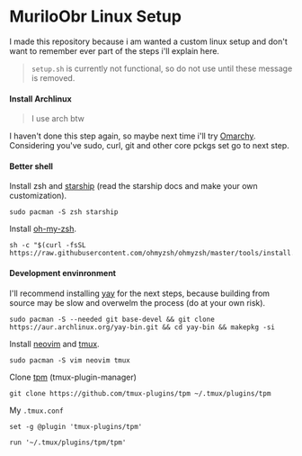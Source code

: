 # MuriloObr Linux Setup
I made this repository because i am wanted a custom linux setup and don't want to remember ever part of the steps i'll explain here.
> `setup.sh` is currently not functional, so do not use until these message is removed.

#### Install Archlinux
> I use arch btw

I haven't done this step again, so maybe next time i'll try [Omarchy](https://omarchy.org/). Considering you've sudo, curl, git and other core pckgs set go to next step.

#### Better shell

Install zsh and [starship](https://starship.rs/) (read the starship docs and make your own customization).
```shell
sudo pacman -S zsh starship
```

Install [oh-my-zsh](https://ohmyz.sh).
```shell
sh -c "$(curl -fsSL https://raw.githubusercontent.com/ohmyzsh/ohmyzsh/master/tools/install.sh)"
```

#### Development envinronment

I'll recommend installing [yay](https://github.com/Jguer/yay) for the next steps, because building from source may be slow and overwelm the process (do at your own risk).

```shell
sudo pacman -S --needed git base-devel && git clone https://aur.archlinux.org/yay-bin.git && cd yay-bin && makepkg -si
```

Install [neovim](https://neovim.io/) and [tmux](https://github.com/tmux/tmux/wiki).
```shell
sudo pacman -S vim neovim tmux
```
Clone [tpm](https://github.com/tmux-plugins/tpm) (tmux-plugin-manager)
```shell
git clone https://github.com/tmux-plugins/tpm ~/.tmux/plugins/tpm
```
My `.tmux.conf`
```tmux
set -g @plugin 'tmux-plugins/tpm'

run '~/.tmux/plugins/tpm/tpm'
```

